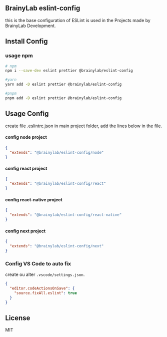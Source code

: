 ## BrainyLab eslint-config
this is the base configuration of ESLint is used in the Projects made by BrainyLab Development.

## Install Config

### usage npm
```bash
# npm
npm i --save-dev eslint prettier @brainylab/eslint-config

#yarn
yarn add -D eslint prettier @brainylab/eslint-config

#pnpm
pnpm add -D eslint prettier @brainylab/eslint-config
```

## Usage Config

create file .eslintrc.json in main project folder, add the lines below in the file.

#### config node project
```json
{
  "extends": "@brainylab/eslint-config/node"
}
```

#### config react project
```json
{
  "extends": "@brainylab/eslint-config/react"
}
```

#### config react-native project
```json
{
  "extends": "@brainylab/eslint-config/react-native"
}
```

#### config next project
```json
{
  "extends": "@brainylab/eslint-config/next"
}
```
### Config VS Code to auto fix

create ou alter `.vscode/settings.json`.

```json
{
  "editor.codeActionsOnSave": {
    "source.fixAll.eslint": true
  }
}
```

## License

MIT
